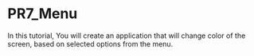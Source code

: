 # PR7_Menu
In this tutorial, You will create an application that will change color of the screen, based on selected options from the menu.


